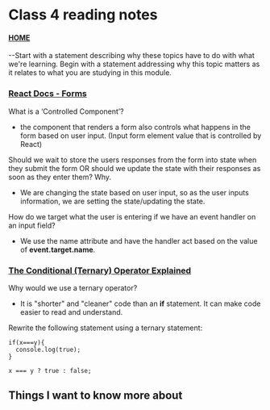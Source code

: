 # Class 4 reading notes

#### [HOME](https://cesarderio.github.io/reading-notes/)

--Start with a statement describing why these topics have to do with what we're learning. Begin with a statement addressing why this topic matters as it relates to what you are studying in this module.

### [React Docs - Forms](https://reactjs.org/docs/forms.html)

What is a ‘Controlled Component’?

* the component that renders a form also controls what happens in the form based on user input. (Input form element value that is controlled by React)

Should we wait to store the users responses from the form into state when they submit the form OR should we update the state with their responses as soon as they enter them? Why.

* We are changing the state based on user input, so as the user inputs information, we are setting the state/updating the state.

How do we target what the user is entering if we have an event handler on an input field?

* We use the name attribute and have the handler act based on the value of **event.target.name**.

### [The Conditional (Ternary) Operator Explained](https://codeburst.io/javascript-the-conditional-ternary-operator-explained-cac7218beeff)

Why would we use a ternary operator?

* It is "shorter" and "cleaner" code than an **if** statement. It can make code easier to read and understand.

Rewrite the following statement using a ternary statement:

    if(x===y){
      console.log(true);
    }

    x === y ? true : false;

## Things I want to know more about
